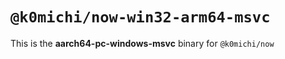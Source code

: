 # `@k0michi/now-win32-arm64-msvc`

This is the **aarch64-pc-windows-msvc** binary for `@k0michi/now`
